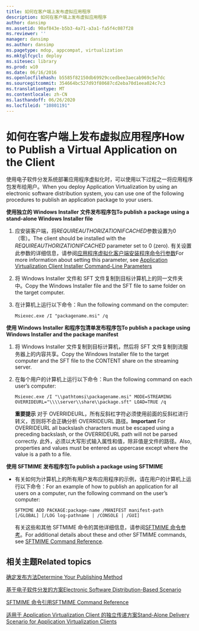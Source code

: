 ```yaml
---
title: 如何在客户端上发布虚拟应用程序
description: 如何在客户端上发布虚拟应用程序
author: dansimp
ms.assetid: 90af843e-b5b3-4a71-a3a1-fa5f4c087f28
ms.reviewer: ''
manager: dansimp
ms.author: dansimp
ms.pagetype: mdop, appcompat, virtualization
ms.mktglfcycl: deploy
ms.sitesec: library
ms.prod: w10
ms.date: 06/16/2016
ms.openlocfilehash: b5585f82150db69929ccedbee3aecab969c5e7dc
ms.sourcegitcommit: 354664bc527d93f80687cd2eba70d1eea024c7c3
ms.translationtype: MT
ms.contentlocale: zh-CN
ms.lasthandoff: 06/26/2020
ms.locfileid: "10801191"
---
```

# <span data-ttu-id="0659f-103">如何在客户端上发布虚拟应用程序</span><span class="sxs-lookup"><span data-stu-id="0659f-103">How to Publish a Virtual Application on the Client</span></span>


<span data-ttu-id="0659f-104">使用电子软件分发系统部署应用程序虚拟化时，可以使用以下过程之一将应用程序包发布给用户。</span><span class="sxs-lookup"><span data-stu-id="0659f-104">When you deploy Application Virtualization by using an electronic software distribution system, you can use one of the following procedures to publish an application package to your users.</span></span>

**<span data-ttu-id="0659f-105">使用独立的 Windows Installer 文件发布程序包</span><span class="sxs-lookup"><span data-stu-id="0659f-105">To publish a package using a stand-alone Windows Installer file</span></span>**

1.  <span data-ttu-id="0659f-106">应安装客户端，将*REQUIREAUTHORIZATIONIFCACHED*参数设置为0（零）。</span><span class="sxs-lookup"><span data-stu-id="0659f-106">The client should be installed with the *REQUIREAUTHORIZATIONIFCACHED* parameter set to 0 (zero).</span></span> <span data-ttu-id="0659f-107">有关设置此参数的详细信息，请参阅[应用程序虚拟化客户端安装程序命令行参数](application-virtualization-client-installer-command-line-parameters.md)</span><span class="sxs-lookup"><span data-stu-id="0659f-107">For more information about setting this parameter, see [Application Virtualization Client Installer Command-Line Parameters](application-virtualization-client-installer-command-line-parameters.md)</span></span>

2.  <span data-ttu-id="0659f-108">将 Windows Installer 文件和 SFT 文件复制到目标计算机上的同一文件夹中。</span><span class="sxs-lookup"><span data-stu-id="0659f-108">Copy the Windows Installer file and the SFT file to same folder on the target computer.</span></span>

3.  <span data-ttu-id="0659f-109">在计算机上运行以下命令：</span><span class="sxs-lookup"><span data-stu-id="0659f-109">Run the following command on the computer:</span></span>

    `Msiexec.exe /I "packagename.msi" /q`

**<span data-ttu-id="0659f-110">使用 Windows Installer 和程序包清单发布程序包</span><span class="sxs-lookup"><span data-stu-id="0659f-110">To publish a package using Windows Installer and the package manifest</span></span>**

1.  <span data-ttu-id="0659f-111">将 Windows Installer 文件复制到目标计算机，然后将 SFT 文件复制到流服务器上的内容共享。</span><span class="sxs-lookup"><span data-stu-id="0659f-111">Copy the Windows Installer file to the target computer and the SFT file to the CONTENT share on the streaming server.</span></span>

2.  <span data-ttu-id="0659f-112">在每个用户的计算机上运行以下命令：</span><span class="sxs-lookup"><span data-stu-id="0659f-112">Run the following command on each user’s computer:</span></span>

    `Msiexec.exe /I "\\pathtomsi\packagename.msi" MODE=STREAMING  OVERRIDEURL="\\\\server\\share\\package.sft" LOAD=TRUE /q`

    <span data-ttu-id="0659f-113">**重要提示** 对于 OVERRIDEURL，所有反斜杠字符必须使用前面的反斜杠进行转义，否则将不会正确分析 OVERRIDEURL 路径。</span><span class="sxs-lookup"><span data-stu-id="0659f-113">**Important** For OVERRIDEURL all backslash characters must be escaped using a preceding backslash, or the OVERRIDEURL path will not be parsed correctly.</span></span> <span data-ttu-id="0659f-114">此外，必须以大写形式输入属性和值，除非值是文件的路径。</span><span class="sxs-lookup"><span data-stu-id="0659f-114">Also, properties and values must be entered as uppercase except where the value is a path to a file.</span></span>

     

**<span data-ttu-id="0659f-115">使用 SFTMIME 发布程序包</span><span class="sxs-lookup"><span data-stu-id="0659f-115">To publish a package using SFTMIME</span></span>**

-   <span data-ttu-id="0659f-116">有关如何为计算机上的所有用户发布应用程序的示例，请在用户的计算机上运行以下命令：</span><span class="sxs-lookup"><span data-stu-id="0659f-116">For an example of how to publish an application for all users on a computer, run the following command on the user’s computer:</span></span>

    `SFTMIME ADD PACKAGE:package-name /MANIFEST manifest-path                                 [/GLOBAL] [/LOG log-pathname | /CONSOLE | /GUI]`

    <span data-ttu-id="0659f-117">有关这些和其他 SFTMIME 命令的其他详细信息，请参阅[SFTMIME 命令参考](sftmime--command-reference.md)。</span><span class="sxs-lookup"><span data-stu-id="0659f-117">For additional details about these and other SFTMIME commands, see [SFTMIME Command Reference](sftmime--command-reference.md).</span></span>

## <span data-ttu-id="0659f-118">相关主题</span><span class="sxs-lookup"><span data-stu-id="0659f-118">Related topics</span></span>


[<span data-ttu-id="0659f-119">确定发布方法</span><span class="sxs-lookup"><span data-stu-id="0659f-119">Determine Your Publishing Method</span></span>](determine-your-publishing-method.md)

[<span data-ttu-id="0659f-120">基于电子软件分发的方案</span><span class="sxs-lookup"><span data-stu-id="0659f-120">Electronic Software Distribution-Based Scenario</span></span>](electronic-software-distribution-based-scenario.md)

[<span data-ttu-id="0659f-121">SFTMIME 命令引用</span><span class="sxs-lookup"><span data-stu-id="0659f-121">SFTMIME Command Reference</span></span>](sftmime--command-reference.md)

[<span data-ttu-id="0659f-122">适用于 Application Virtualization Client 的独立传递方案</span><span class="sxs-lookup"><span data-stu-id="0659f-122">Stand-Alone Delivery Scenario for Application Virtualization Clients</span></span>](stand-alone-delivery-scenario-for-application-virtualization-clients.md)

 

 





